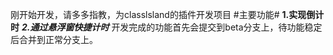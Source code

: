 刚开始开发，请多多指教，为classlsland的插件开发项目
#主要功能#
**1.实现倒计时**
***2.通过悬浮窗快捷计时***
开发完成的功能首先会提交到beta分支上，待功能稳定后合并到正常分支上。
